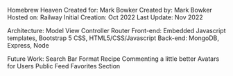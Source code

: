 Homebrew Heaven
Created for: Mark Bowker
Created by: Mark Bowker
Hosted on: Railway
Initial Creation: Oct 2022
Last Update: Nov 2022

Architecture: Model View Controller Router
Front-end: Embedded Javascript templates, Bootstrap 5 CSS, HTML5/CSS/Javascript
Back-end: MongoDB,  Express, Node

Future Work:
Search Bar
Format Recipe Commenting a little better
Avatars for Users
Public Feed
Favorites Section

